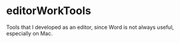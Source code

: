 # editorWorkTools
Tools that I developed as an editor, since Word is not always useful, especially on Mac.
